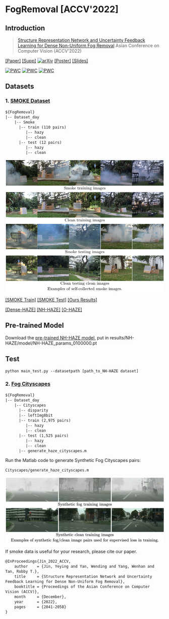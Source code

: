 # FogRemoval [ACCV'2022]
## Introduction
> [Structure Representation Network and Uncertainty Feedback Learning for Dense Non-Uniform Fog Removal](https://openaccess.thecvf.com/content/ACCV2022/papers/Jin_Structure_Representation_Network_and_Uncertainty_Feedback_Learning_for_Dense_Non-Uniform_ACCV_2022_paper.pdf)
> Asian Conference on Computer Vision (ACCV'2022)

[[Paper]](https://openaccess.thecvf.com/content/ACCV2022/papers/Jin_Structure_Representation_Network_and_Uncertainty_Feedback_Learning_for_Dense_Non-Uniform_ACCV_2022_paper.pdf)
[[Supp]](https://openaccess.thecvf.com/content/ACCV2022/supplemental/Jin_Structure_Representation_Network_ACCV_2022_supplemental.pdf)
[![arXiv](https://img.shields.io/badge/arXiv-Paper-<COLOR>.svg)](https://arxiv.org/abs/2210.03061)
[[Poster]](https://www.dropbox.com/s/f3qjxx9jf3o7b6j/0393_poster.pdf?dl=0)
[[Slides]](https://www.dropbox.com/s/fowkes8wnyr6rb1/0393_release.pdf?dl=0)

[![PWC](https://img.shields.io/endpoint.svg?url=https://paperswithcode.com/badge/structure-representation-network-and/nonhomogeneous-image-dehazing-on-nh-haze)](https://paperswithcode.com/sota/nonhomogeneous-image-dehazing-on-nh-haze?p=structure-representation-network-and)
[![PWC](https://img.shields.io/endpoint.svg?url=https://paperswithcode.com/badge/structure-representation-network-and/image-dehazing-on-o-haze)](https://paperswithcode.com/sota/image-dehazing-on-o-haze?p=structure-representation-network-and)
[![PWC](https://img.shields.io/endpoint.svg?url=https://paperswithcode.com/badge/structure-representation-network-and/image-dehazing-on-dense-haze)](https://paperswithcode.com/sota/image-dehazing-on-dense-haze?p=structure-representation-network-and)

## Datasets
### 1. [SMOKE Dataset](https://www.dropbox.com/sh/g30b8n308ftbrcl/AAA69OSu5DnOGyiyt9cG4pmma?dl=0)
```
${FogRemoval}
|-- Dataset_day
    |-- Smoke
      |-- train (110 pairs)
         |-- hazy  
         |-- clean
      |-- test (12 pairs)
         |-- hazy  
         |-- clean  
```
<p align="left">
  <img width=950" src="teaser/smoke.png">
</p>

[[SMOKE Train]](https://www.dropbox.com/sh/wg38snebqnw18l4/AAArLgzWBoA6Zf_Nhzn5elgRa?dl=0)
[[SMOKE Test]](https://www.dropbox.com/sh/idkg762ni884gpi/AACBfFJMepnNzW0J2N-e_Upja?dl=0)
[[Ours Results]](https://www.dropbox.com/sh/d1xpyqav1uoqcfy/AABAgO6MoohQ8yV02aRZmU66a?dl=0)

[[Dense-HAZE]](https://www.dropbox.com/sh/zo6sycm9gp9g5s7/AACJlDps7DkMn4fit-_MgDC8a?dl=0)
[[NH-HAZE]](https://www.dropbox.com/sh/udnkp537pdw6kku/AACqvsPUW_JmEI_kVCNkIVuQa?dl=0)
[[O-HAZE]](https://www.dropbox.com/sh/lzuhwrw4gm5nb8j/AACImJSX02Beck8-T9Sy2Nega?dl=0)

## Pre-trained Model
Download the [pre-trained NH-HAZE model](https://www.dropbox.com/s/a1znnuhi0tmoown/NH-HAZE_params_0100000.pt?dl=0), put in results/NH-HAZE/model/NH-HAZE_params_0100000.pt

## Test
```
python main_test.py --datasetpath [path_to_NH-HAZE dataset]
```

### 2. [Fog Cityscapes](https://www.dropbox.com/sh/mc5ffqsnt4v51tb/AAA34D0md0arAtabonmVVn0Oa?dl=0)
```
${FogRemoval}
|-- Dataset_day
    |-- Cityscapes
      |-- disparity 
      |-- leftImg8bit 
      |-- train (2,975 pairs)
         |-- hazy
         |-- clean 
      |-- test (1,525 pairs)
         |-- hazy  
         |-- clean 
      |-- generate_haze_cityscapes.m
```
      
Run the Matlab code to generate Synthetic Fog Cityscapes pairs:
```
Cityscapes/generate_haze_cityscapes.m
```
<p align="left">
  <img width=950" src="teaser/syn.png">
</p>

If smoke data is useful for your research, please cite our paper. 
```
@InProceedings{Jin_2022_ACCV,
    author    = {Jin, Yeying and Yan, Wending and Yang, Wenhan and Tan, Robby T.},
    title     = {Structure Representation Network and Uncertainty Feedback Learning for Dense Non-Uniform Fog Removal},
    booktitle = {Proceedings of the Asian Conference on Computer Vision (ACCV)},
    month     = {December},
    year      = {2022},
    pages     = {2041-2058}
}
```


